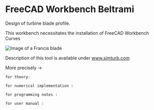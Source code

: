 # FreeCAD Workbench Beltrami
Design of turbine blade profile.

This workbench necessitates the installation of FreeCAD Workbench Curves

![Image of a Francis blade](https://github.com/Simturb/Beltrami/blob/main/Exemples/Francis.png)

Description of this tool is available under www.simturb.com

More precisely -> 

    for theory: 
    
    for numerical implementation :
    
    for programming notes :
    
    for user manual :
